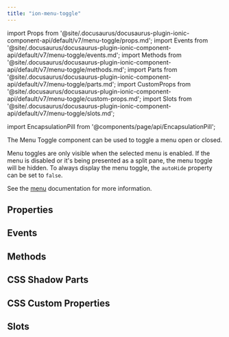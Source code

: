 ```yaml
---
title: "ion-menu-toggle"
---
```

import Props from '@site/.docusaurus/docusaurus-plugin-ionic-component-api/default/v7/menu-toggle/props.md';
import Events from '@site/.docusaurus/docusaurus-plugin-ionic-component-api/default/v7/menu-toggle/events.md';
import Methods from '@site/.docusaurus/docusaurus-plugin-ionic-component-api/default/v7/menu-toggle/methods.md';
import Parts from '@site/.docusaurus/docusaurus-plugin-ionic-component-api/default/v7/menu-toggle/parts.md';
import CustomProps from '@site/.docusaurus/docusaurus-plugin-ionic-component-api/default/v7/menu-toggle/custom-props.md';
import Slots from '@site/.docusaurus/docusaurus-plugin-ionic-component-api/default/v7/menu-toggle/slots.md';

<head>
  <title>ion-menu-toggle | MenuToggle Component to Open/Close Active Menus</title>
  <meta name="description" content="The MenuToggle component can be used to toggle a menu open or closed—by default, it's only visible when the selected menu is active. Read more about usage." />
</head>

import EncapsulationPill from '@components/page/api/EncapsulationPill';

<EncapsulationPill type="shadow" />


The Menu Toggle component can be used to toggle a menu open or closed.

Menu toggles are only visible when the selected menu is enabled. If the menu is disabled or it's being presented as a split pane, the menu toggle will be hidden. To always display the menu toggle, the `autoHide` property can be set to `false`.

See the [menu](./menu#menu-toggle) documentation for more information.


## Properties
<Props />

## Events
<Events />

## Methods
<Methods />

## CSS Shadow Parts
<Parts />

## CSS Custom Properties
<CustomProps />

## Slots
<Slots />
